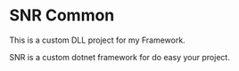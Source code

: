 # SNR Common
This is a custom DLL project for my Framework.

SNR is a custom dotnet framework for do easy your project.